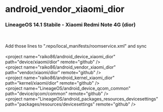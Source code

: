 # android_vendor_xiaomi_dior
<h3>LineageOS 14.1 Stabile - Xiaomi Redmi Note 4G (dior)</h3><br><br>
Add those lines to ".repo/local_manifests/roomservice.xml" and sync
<br><br>
  &lt;project name=&quot;raiko86/android_device_xiaomi_dior&quot; path=&quot;device/xiaomi/dior&quot; remote=&quot;github&quot; /&gt;<br>
  &lt;project name=&quot;raiko86/android_vendor_xiaomi_dior&quot; path=&quot;vendor/xiaomi/dior&quot; remote=&quot;github&quot; /&gt;<br>
  &lt;project name=&quot;raiko86/android_kernel_xiaomi_dior&quot; path=&quot;kernel/xiaomi/dior&quot; remote=&quot;github&quot; /&gt;<br>
  &lt;project name=&quot;LineageOS/android_device_qcom_common&quot; path=&quot;device/qcom/common&quot; remote=&quot;github&quot; 
/&gt;<br>
  &lt;project name=&quot;LineageOS/android_packages_resources_devicesettings&quot; path=&quot;packages/resources/devicesettings&quot; remote=&quot;github&quot; /&gt;
